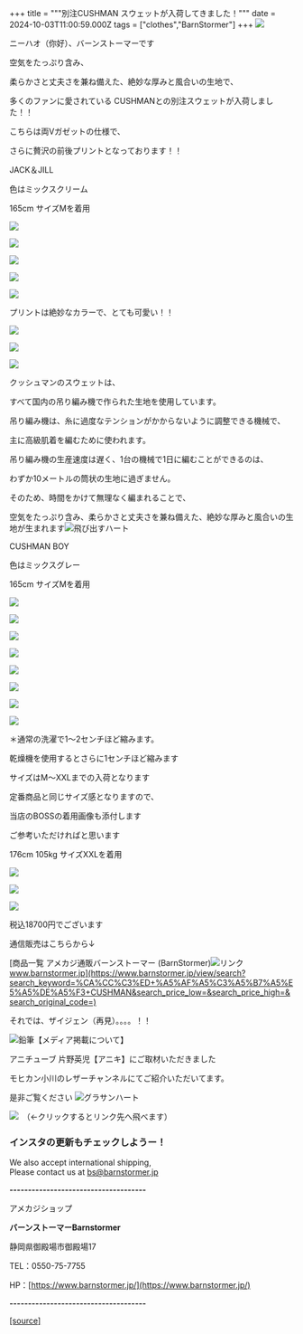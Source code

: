 +++
title = """別注CUSHMAN スウェットが入荷してきました！"""
date = 2024-10-03T11:00:59.000Z
tags = ["clothes","BarnStormer"]
+++
[![](https://stat.ameba.jp/user_images/20231023/16/barnstormer-go/b2/03/p/o0420015015354743273.png)](https://ameblo.jp/barnstormer-go/entry-12825670498.html)

ニーハオ（你好）、バーンストーマーです

空気をたっぷり含み、

柔らかさと丈夫さを兼ね備えた、絶妙な厚みと風合いの生地で、

多くのファンに愛されている CUSHMANとの別注スウェットが入荷しました！！

こちらは両Vガゼットの仕様で、

さらに贅沢の前後プリントとなっております！！

JACK＆JILL　

色はミックスクリーム

165cm サイズMを着用

[![](https://stat.ameba.jp/user_images/20241003/17/barnstormer-go/b7/09/j/o0466070015493646712.jpg)](https://stat.ameba.jp/user_images/20241003/17/barnstormer-go/b7/09/j/o0466070015493646712.jpg)

[![](https://stat.ameba.jp/user_images/20241003/17/barnstormer-go/09/ca/j/o0466070015493646714.jpg)](https://stat.ameba.jp/user_images/20241003/17/barnstormer-go/09/ca/j/o0466070015493646714.jpg)

[![](https://stat.ameba.jp/user_images/20241003/17/barnstormer-go/09/8a/j/o0466070015493646718.jpg)](https://stat.ameba.jp/user_images/20241003/17/barnstormer-go/09/8a/j/o0466070015493646718.jpg)

[![](https://stat.ameba.jp/user_images/20241003/17/barnstormer-go/00/f4/j/o0466070015493646710.jpg)](https://stat.ameba.jp/user_images/20241003/17/barnstormer-go/00/f4/j/o0466070015493646710.jpg)

[![](https://stat.ameba.jp/user_images/20241003/17/barnstormer-go/ae/14/j/o0466070015493636689.jpg)](https://stat.ameba.jp/user_images/20241003/17/barnstormer-go/ae/14/j/o0466070015493636689.jpg)

プリントは絶妙なカラーで、とても可愛い！！

[![](https://stat.ameba.jp/user_images/20241003/17/barnstormer-go/16/ec/j/o0466070015493636688.jpg)](https://stat.ameba.jp/user_images/20241003/17/barnstormer-go/16/ec/j/o0466070015493636688.jpg)

[![](https://stat.ameba.jp/user_images/20241003/17/barnstormer-go/b1/b0/j/o0466070015493636691.jpg)](https://stat.ameba.jp/user_images/20241003/17/barnstormer-go/b1/b0/j/o0466070015493636691.jpg)

[![](https://stat.ameba.jp/user_images/20241003/17/barnstormer-go/b1/24/j/o0466070015493636692.jpg)](https://stat.ameba.jp/user_images/20241003/17/barnstormer-go/b1/24/j/o0466070015493636692.jpg)

クッシュマンのスウェットは、

すべて国内の吊り編み機で作られた生地を使用しています。

吊り編み機は、糸に過度なテンションがかからないように調整できる機械で、

主に高級肌着を編むために使われます。

吊り編み機の生産速度は遅く、1台の機械で1日に編むことができるのは、

わずか10メートルの筒状の生地に過ぎません。

そのため、時間をかけて無理なく編まれることで、

空気をたっぷり含み、柔らかさと丈夫さを兼ね備えた、絶妙な厚みと風合いの生地が生まれます![飛び出すハート](https://stat100.ameba.jp/blog/ucs/img/char/char4/610.png)

CUSHMAN BOY 

色はミックスグレー

165cm サイズMを着用

[![](https://stat.ameba.jp/user_images/20241003/17/barnstormer-go/b0/98/j/o0466070015493646722.jpg)](https://stat.ameba.jp/user_images/20241003/17/barnstormer-go/b0/98/j/o0466070015493646722.jpg)

[![](https://stat.ameba.jp/user_images/20241003/17/barnstormer-go/61/7e/j/o0466070015493646724.jpg)](https://stat.ameba.jp/user_images/20241003/17/barnstormer-go/61/7e/j/o0466070015493646724.jpg)

[![](https://stat.ameba.jp/user_images/20241003/17/barnstormer-go/e0/9a/j/o0466070015493646727.jpg)](https://stat.ameba.jp/user_images/20241003/17/barnstormer-go/e0/9a/j/o0466070015493646727.jpg)

[![](https://stat.ameba.jp/user_images/20241003/17/barnstormer-go/0a/12/j/o0466070015493646730.jpg)](https://stat.ameba.jp/user_images/20241003/17/barnstormer-go/0a/12/j/o0466070015493646730.jpg)

[![](https://stat.ameba.jp/user_images/20241003/17/barnstormer-go/f6/90/j/o0466070015493636680.jpg)](https://stat.ameba.jp/user_images/20241003/17/barnstormer-go/f6/90/j/o0466070015493636680.jpg)

[![](https://stat.ameba.jp/user_images/20241003/17/barnstormer-go/49/d1/j/o0466070015493636679.jpg)](https://stat.ameba.jp/user_images/20241003/17/barnstormer-go/49/d1/j/o0466070015493636679.jpg)

[![](https://stat.ameba.jp/user_images/20241003/17/barnstormer-go/d6/ef/j/o0466070015493636682.jpg)](https://stat.ameba.jp/user_images/20241003/17/barnstormer-go/d6/ef/j/o0466070015493636682.jpg)

[![](https://stat.ameba.jp/user_images/20241003/17/barnstormer-go/43/58/j/o0466070015493636684.jpg)](https://stat.ameba.jp/user_images/20241003/17/barnstormer-go/43/58/j/o0466070015493636684.jpg)

＊通常の洗濯で1～2センチほど縮みます。

乾燥機を使用するとさらに1センチほど縮みます

サイズはM～XXLまでの入荷となります

定番商品と同じサイズ感となりますので、

当店のBOSSの着用画像も添付します　

ご参考いただければと思います

176cm 105kg サイズXXLを着用

[![](https://stat.ameba.jp/user_images/20240930/16/barnstormer-go/b6/85/j/o0466070015492482405.jpg)](https://stat.ameba.jp/user_images/20240930/16/barnstormer-go/b6/85/j/o0466070015492482405.jpg)

[![](https://stat.ameba.jp/user_images/20240930/16/barnstormer-go/9d/4f/j/o0466070015492482409.jpg)](https://stat.ameba.jp/user_images/20240930/16/barnstormer-go/9d/4f/j/o0466070015492482409.jpg)

[![](https://stat.ameba.jp/user_images/20240930/16/barnstormer-go/3d/e1/j/o0466070015492482414.jpg)](https://stat.ameba.jp/user_images/20240930/16/barnstormer-go/3d/e1/j/o0466070015492482414.jpg)

税込18700円でございます

通信販売はこちらから↓

[商品一覧 アメカジ通販バーンストーマー (BarnStormer)![リンク](https://c.stat100.ameba.jp/ameblo/symbols/v3.20.0/svg/gray/editor_link.svg)www.barnstormer.jp](https://www.barnstormer.jp/view/search?search_keyword=%CA%CC%C3%ED+%A5%AF%A5%C3%A5%B7%A5%E5%A5%DE%A5%F3+CUSHMAN&search_price_low=&search_price_high=&search_original_code=)

それでは、ザイジェン（再見）。。。。！！

![鉛筆](https://stat100.ameba.jp/blog/ucs/img/char/char3/519.png)【メディア掲載について】

アニチューブ 片野英児【アニキ】にご取材いただきました

モヒカン小川のレザーチャンネルにてご紹介いただいてます。

是非ご覧ください ![グラサンハート](https://stat100.ameba.jp/blog/ucs/img/char/char3/148.png)

[![](https://stat.ameba.jp/user_images/20230412/16/barnstormer-go/6a/23/p/o0108010815269242493.png)](https://www.instagram.com/barnstormer_daily/)　（←クリックするとリンク先へ飛べます）

### インスタの更新もチェックしようー！

We also accept international shipping,  
Please contact us at bs@barnstormer.jp

**\-------------------------------------**

アメカジショップ

**バーンストーマーBarnstormer**

静岡県御殿場市御殿場17

TEL：0550-75-7755

HP：[https://www.barnstormer.jp/](https://www.barnstormer.jp/)

**\-------------------------------------**

[[source]](https://ameblo.jp/barnstormer-go/entry-12869882984.html)
